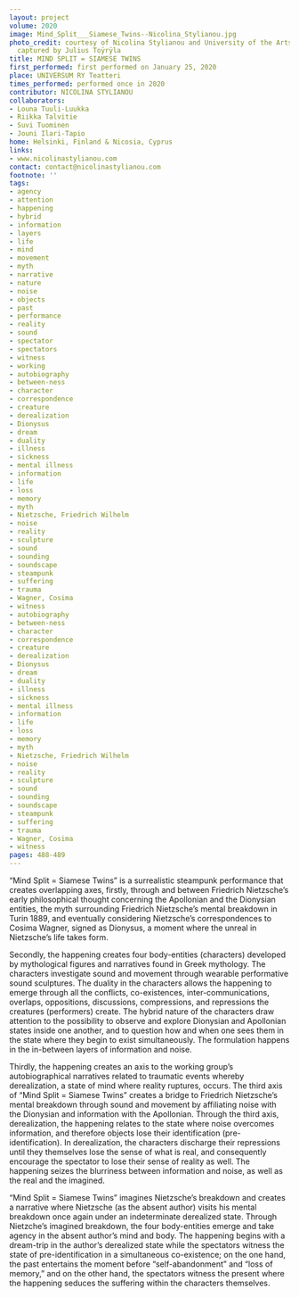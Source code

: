 ```yaml
---
layout: project
volume: 2020
image: Mind_Split___Siamese_Twins--Nicolina_Stylianou.jpg
photo_credit: courtesy of Nicolina Stylianou and University of the Arts Helsinki,
  captured by Julius Toÿrÿla
title: MIND SPLIT = SIAMESE TWINS
first_performed: first performed on January 25, 2020
place: UNIVERSUM RY Teatteri
times_performed: performed once in 2020
contributor: NICOLINA STYLIANOU
collaborators:
- Louna Tuuli-Luukka
- Riikka Talvitie
- Suvi Tuominen
- Jouni Ilari-Tapio
home: Helsinki, Finland & Nicosia, Cyprus
links:
- www.nicolinastylianou.com
contact: contact@nicolinastylianou.com
footnote: ''
tags:
- agency
- attention
- happening
- hybrid
- information
- layers
- life
- mind
- movement
- myth
- narrative
- nature
- noise
- objects
- past
- performance
- reality
- sound
- spectator
- spectators
- witness
- working
- autobiography
- between-ness
- character
- correspondence
- creature
- derealization
- Dionysus
- dream
- duality
- illness
- sickness
- mental illness
- information
- life
- loss
- memory
- myth
- Nietzsche, Friedrich Wilhelm
- noise
- reality
- sculpture
- sound
- sounding
- soundscape
- steampunk
- suffering
- trauma
- Wagner, Cosima
- witness
- autobiography
- between-ness
- character
- correspondence
- creature
- derealization
- Dionysus
- dream
- duality
- illness
- sickness
- mental illness
- information
- life
- loss
- memory
- myth
- Nietzsche, Friedrich Wilhelm
- noise
- reality
- sculpture
- sound
- sounding
- soundscape
- steampunk
- suffering
- trauma
- Wagner, Cosima
- witness
pages: 488-489
---
```


“Mind Split = Siamese Twins” is a surrealistic steampunk performance that creates overlapping axes, firstly, through and between Friedrich Nietzsche’s early philosophical thought concerning the Apollonian and the Dionysian entities, the myth surrounding Friedrich Nietzsche’s mental breakdown in Turin 1889, and eventually considering Nietzsche’s correspondences to Cosima Wagner, signed as Dionysus, a moment where the unreal in Nietzsche’s life takes form. 

  

Secondly, the happening creates four body-entities (characters) developed by mythological figures and narratives found in Greek mythology. The characters investigate sound and movement through wearable performative sound sculptures. The duality in the characters allows the happening to emerge through all the conflicts, co-existences, inter-communications, overlaps, oppositions, discussions, compressions, and repressions the creatures (performers) create. The hybrid nature of the characters draw attention to the possibility to observe and explore Dionysian and Apollonian states inside one another, and to question how and when one sees them in the state where they begin to exist simultaneously. The formulation happens in the in-between layers of information and noise.

Thirdly, the happening creates an axis to the working group’s autobiographical narratives related to traumatic events whereby derealization, a state of mind where reality ruptures, occurs. The third axis of “Mind Split = Siamese Twins” creates a bridge to Friedrich Nietzsche’s mental breakdown through sound and movement by affiliating noise with the Dionysian and information with the Apollonian. Through the third axis, derealization, the happening relates to the state where noise overcomes information, and therefore objects lose their identification (pre-identification).  In derealization, the characters discharge their repressions until they themselves lose the sense of what is real, and consequently encourage the spectator to lose their sense of reality as well. The happening seizes the blurriness between information and noise, as well as the real and the imagined. 

“Mind Split = Siamese Twins” imagines Nietzsche’s breakdown and creates a narrative where Nietzsche (as the absent author) visits his mental breakdown once again under an indeterminate derealized state. Through Nietzche’s imagined breakdown, the four body-entities emerge and take agency in the absent author’s mind and body. The happening begins with a dream-trip in the author’s derealized state while the spectators witness the state of pre-identification in a simultaneous co-existence; on the one hand, the past entertains the moment before “self-abandonment” and “loss of memory,” and on the other hand, the spectators witness the present where the happening seduces the suffering within the characters themselves.